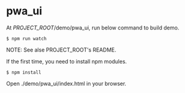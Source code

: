 # pwa_ui

At _PROJECT_ROOT_/demo/pwa_ui, run below command to build demo.
```
$ npm run watch
```
NOTE: See alse PROJECT_ROOT's README.

If the first time, you need to install npm modules.
```
$ npm install
```

Open ./demo/pwa_ui/index.html in your browser.

